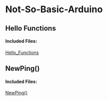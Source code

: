 # Not-So-Basic-Arduino

## Hello Functions
#### Included Files:
<a href="Hello_Functions">Hello_Functions</a> <br/>




## NewPing()
#### Included Files:
<a href="NewPing()">NewPing()</a> <br/>
